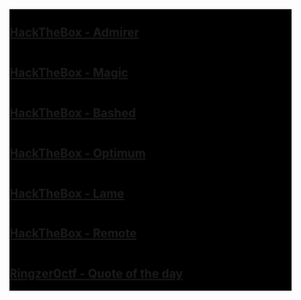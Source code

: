 <head>
  <link rel="stylesheet" href="assets/css/style.css">
</head>

<div class="row">
  <div class="column" style="background-color:#000000;">
    <h2><a href="https://dennylee22.github.io/Writeups/Admirer/">HackTheBox - Admirer</a></h2>
  </div>
</div>

<div class="row">
  <div class="column" style="background-color:#000000;">
    <h2><a href="https://dennylee22.github.io/Writeups/Magic/">HackTheBox - Magic</a></h2>
  </div>
</div>

<div class="row">
  <div class="column" style="background-color:#000000;">
    <h2><a href="https://dennylee22.github.io/Writeups/Bashed/">HackTheBox - Bashed</a></h2>
  </div>
</div>

<div class="row">
  <div class="column" style="background-color:#000000;">
    <h2><a href="https://dennylee22.github.io/Writeups/Optimum/">HackTheBox - Optimum</a></h2>
  </div>
</div>

<div class="row">
  <div class="column" style="background-color:#000000;">
    <h2><a href="https://dennylee22.github.io/Writeups/Lame/">HackTheBox - Lame</a></h2>
  </div>
</div>

<div class="row">
  <div class="column" style="background-color:#000000;">
    <h2><a href="https://dennylee22.github.io/Writeups/Remote/">HackTheBox - Remote</a></h2>
  </div>
</div>

<div class="row">
  <div class="column" style="background-color:#000000;">
    <h2><a href="https://dennylee22.github.io/Writeups/quoteoftheday/">Ringzer0ctf - Quote of the day</a></h2>
  </div>
</div>

